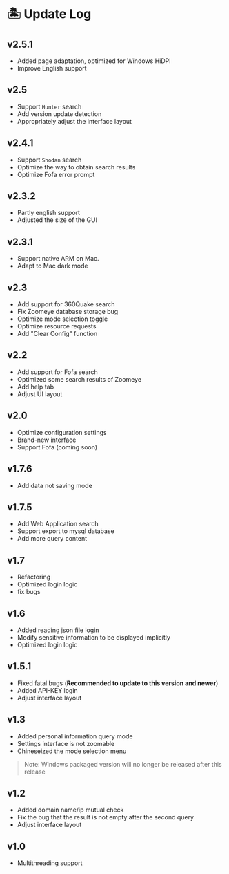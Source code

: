 # 🏝 Update Log

## v2.5.1
- Added page adaptation, optimized for Windows HiDPI
- Improve English support

## v2.5
- Support `Hunter` search
- Add version update detection
- Appropriately adjust the interface layout

## v2.4.1
- Support `Shodan` search
- Optimize the way to obtain search results
- Optimize Fofa error prompt

## v2.3.2  
- Partly english support
- Adjusted the size of the GUI

## v2.3.1
- Support native ARM on Mac.
- Adapt to Mac dark mode

## v2.3
- Add support for 360Quake search
- Fix Zoomeye database storage bug
- Optimize mode selection toggle
- Optimize resource requests
- Add "Clear Config" function

## v2.2
- Add support for Fofa search
- Optimized some search results of Zoomeye
- Add help tab
- Adjust UI layout

## v2.0
- Optimize configuration settings
- Brand-new interface
- Support Fofa (coming soon)

## v1.7.6
- Add data not saving mode

## v1.7.5
- Add Web Application search
- Support export to mysql database
- Add more query content

## v1.7
- Refactoring
- Optimized login logic
- fix bugs

## v1.6
- Added reading json file login
- Modify sensitive information to be displayed implicitly
- Optimized login logic

## v1.5.1
- Fixed fatal bugs (**Recommended to update to this version and newer**)
- Added API-KEY login
- Adjust interface layout

## v1.3
- Added personal information query mode
- Settings interface is not zoomable
- Chineseized the mode selection menu
> Note: Windows packaged version will no longer be released after this release

## v1.2
- Added domain name/ip mutual check
- Fix the bug that the result is not empty after the second query
- Adjust interface layout

## v1.0
- Multithreading support